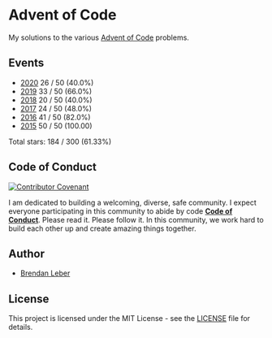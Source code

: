 # Advent of Code

My solutions to the various [Advent of Code](https://adventofcode.com/) problems.

## Events

- [2020](2020) 26 / 50 (40.0%)
- [2019](2019) 33 / 50 (66.0%)
- [2018](2018) 20 / 50 (40.0%)
- [2017](2017) 24 / 50 (48.0%)
- [2016](2016) 41 / 50 (82.0%)
- [2015](2015) 50 / 50 (100.00)

Total stars: 184 / 300 (61.33%)

## Code of Conduct

[![Contributor Covenant](https://img.shields.io/badge/Contributor%20Covenant-v1.4%20adopted-ff69b4.svg)](code-of-conduct.md) 

I am dedicated to building a welcoming, diverse, safe community.  I expect
everyone participating in this community to abide by code [**Code of
Conduct**](code-of-conduct.md).  Please read it.  Please follow it.  In this
community, we work hard to build each other up and create amazing things
together.

## Author

- [Brendan Leber](https://github.com/BrendanLeber)

## License

This project is licensed under the MIT License - see the [LICENSE](LICENSE)
file for details.
